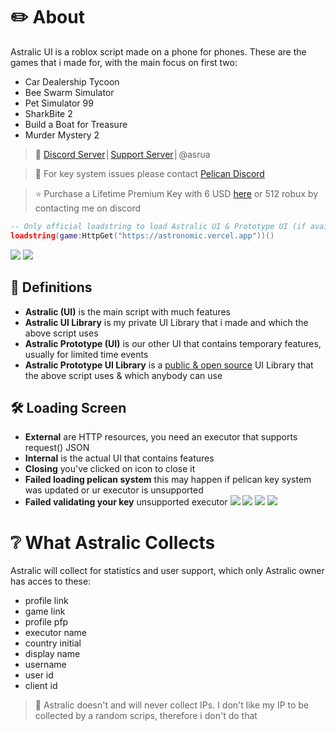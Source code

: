 # ✏️ About
Astralic UI is a roblox script made on a phone for phones. These are the games that i made for, with the main focus on first two:
- Car Dealership Tycoon
- Bee Swarm Simulator
- Pet Simulator 99
- SharkBite 2
- Build a Boat for Treasure
- Murder Mystery 2
> 💬 [Discord Server](https://discord.gg/dTFRMdDqwX)│[Support Server](https://discord.gg/y2FV6WSjEc)│@asrua

> 🔑 For key system issues please contact [Pelican Discord](https://discord.gg/H6tgzEaceF)

> ⭐ Purchase a Lifetime Premium Key with 6 USD [here](https://pandadevelopment.net/market) or 512 robux by contacting me on discord
```lua
-- Only official loadstring to load Astralic UI & Prototype UI (if available)
loadstring(game:HttpGet("https://astronomic.vercel.app"))()
```
![](https://github.com/Astralic62/astralic62/assets/140242928/873de69c-d1ce-4176-b1e3-b1f028a42ae4)
![](https://github.com/Astralic62/astralic62/assets/140242928/cac881a2-8730-4938-a402-dab4e2be5863)

## 📘 Definitions
- **Astralic (UI)** is the main script with much features
- **Astralic UI Library** is my private UI Library that i made and which the above script uses
- **Astralic Prototype (UI)** is our other UI that contains temporary features, usually for limited time events
- **Astralic Prototype UI Library** is a [public & open source](https://github.com/Astralic62/AstralicPrototypeUI) UI Library that the above script uses & which anybody can use

## 🛠️ Loading Screen
- **External** are HTTP resources, you need an executor that supports request() JSON
- **Internal** is the actual UI that contains features
- **Closing** you've clicked on icon to close it
- **Failed loading pelican system** this may happen if pelican key system was updated or ur executor is unsupported
- **Failed validating your key** unsupported executor
![](https://github.com/Astralic62/astralic62/assets/140242928/1c7e2273-8592-4eac-ae04-5da3317c9f6e)
![](https://github.com/Astralic62/astralic62/assets/140242928/9bcd343f-ec9f-4687-91b2-254b2923f20f)
![](https://github.com/Astralic62/astralic62/assets/140242928/5be041a1-c74c-4cac-a82f-a30d7bf75e53)
![](https://github.com/Astralic62/astralic62/assets/140242928/c42e7110-4b6b-41fa-ae14-694bf320dba6)
# ❔ What Astralic Collects
Astralic will collect for statistics and user support, which only Astralic owner has acces to these:
- profile link
- game link
- profile pfp
- executor name
- country initial
- display name
- username
- user id
- client id
> 🔎 Astralic doesn't and will never collect IPs. I don't like my IP to be collected by a random scrips, therefore i don't do that
